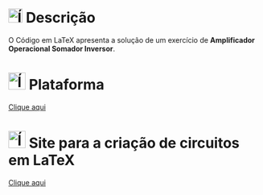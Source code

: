 # <img src="https://github.com/user-attachments/assets/caabfdf0-0f9e-44a3-8200-c6579fe87887" alt="Ícone de descrição" width="28"> Descrição
O Código em LaTeX apresenta a solução de um exercício de **Amplificador Operacional Somador Inversor**.

# <img src="https://img.icons8.com/?size=100&id=WBooq2dInw0x&format=png&color=000000" alt="Ícone do LaTeX" width="34"> Plataforma
[Clique aqui](https://www.overleaf.com/)

# <img src="https://img.icons8.com/?size=100&id=nHkKTe8XTpe7&format=png&color=000000" alt="Ícone do LaTeX" width="34"> Site para a criação de circuitos em LaTeX
[Clique aqui](https://circuit2tikz.tf.fau.de/designer/)
